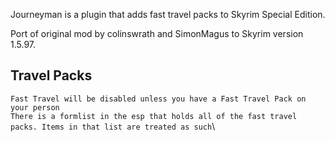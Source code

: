 Journeyman is a plugin that adds fast travel packs to Skyrim Special Edition.

Port of original mod by colinswrath and SimonMagus to Skyrim version 1.5.97.

## Travel Packs

`Fast Travel will be disabled unless you have a Fast Travel Pack on your person`\
`There is a formlist in the esp that holds all of the fast travel packs. Items in that list are treated as such`\